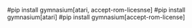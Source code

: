 #pip install gymnasium[atari, accept-rom-licesnse]
#pip install gymnasium[atari]
#pip install gymnasium[accept-rom-license]